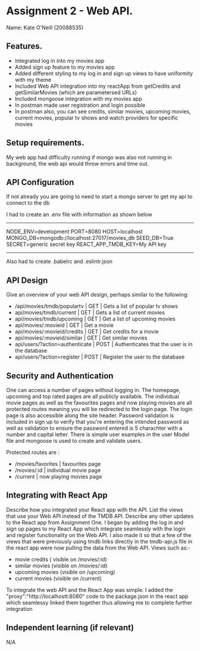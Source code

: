 # Assignment 2 - Web API.

Name: Kate O'Neill (20088535)

## Features.

 + Integrated log in into my movies app
 + Added sign up feature to my movies app
 + Added different styling to my log in and sign up views to have uniformity with my theme
 + Included Web API integration into my reactApp from getCredits and getSimilarMovies (which are parametersed URLs)
 + Included mongoose integration with my movies app
 + In postman made user registration and login possible
 + In postman also, you can see credits, similar movies, upcoming movies, current movies, popular tv shows and watch providers for specific movies

## Setup requirements.

My web app had difficulty running if mongo was also not running in background, the web api would throw errors and time out.

## API Configuration

If not already you are going to need to start a mongo server to get my api to connect to the db

I had to create an .env file with information as shown below

______________________
NODE_ENV=development
PORT=8080
HOST=localhost
MONGO_DB=mongodb://localhost:27017/movies_db
SEED_DB=True
SECRET=generic secret key
REACT_APP_TMDB_KEY=My API key
______________________

Also had to create .babelrc and .eslintr.json

## API Design
Give an overview of your web API design, perhaps similar to the following: 

- /api/movies/tmdb/populartv | GET | Gets a list of popular tv shows
- api/movies/tmdb/current | GET | Gets a list of current movies
- api/movies/tmdb/upcoming | GET | Get a list of upcoming movies
- api/movies/:movieid | GET | Get a movie
- api/movies/:movieid/credits | GET | Get credits for a movie
- api/movies/:movieid/similar | GET | Get similar movies
- api/users/?action=authenticate | POST | Authenticates that the user is in the database
- api/users/?action=register | POST | Register the user to the database


## Security and Authentication

One can access a number of pages without logging in. The homepage, upcoming and top rated pages are all publicly available. The individual movie pages as well as the favourites pages and now playing movies are all protected routes meaning you will be redirected to the login page. The login page is also accessible along the site header. Password validation is included in sign up to verify that you're entering the intended password as well as validation to ensure the password entered is 5 charachter with a number and capital letter. There is simple user examples in the user Model file and mongoose is used to create and validate users.

Protected routes are :
- /movies/favorites | favourites page
- /movies/:id | individual movie page
- /current | now playing movies page

## Integrating with React App

Describe how you integrated your React app with the API. List the views that use your Web API instead of the TMDB API. Describe any other updates to the React app from Assignment One.
I began by adding the log in and sign up pages to my React App which integrate seamlessly with the login and register functionality on the Web API. I also made it so that a few of the views that were previously using tmdb links directly in the tmdb-api.js file in the react app were now pulling the data from the Web API. Views such as:-
- movie credits ( visible on /movies/:id)
- similar movies (visible on /movies/:id)
- upcoming movies (visible on /upcoming)
- current movies (visible on /current)

To integrate the web API and the React App was simple. I added the "proxy":"http://localhostt:8080" code to the package.json in the react app which seamlessy linked them together thus allowing me to complete further integration


## Independent learning (if relevant)

N/A 